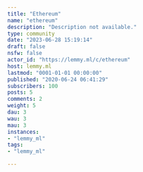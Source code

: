 ```yaml
---
title: "Ethereum" 
name: "ethereum"
description: "Description not available."
type: community
date: "2023-06-28 15:19:14"
draft: false
nsfw: false
actor_id: "https://lemmy.ml/c/ethereum"
host: lemmy.ml
lastmod: "0001-01-01 00:00:00"
published: "2020-06-24 06:41:29"
subscribers: 100
posts: 5
comments: 2
weight: 5
dau: 3
wau: 3
mau: 3
instances:
- "lemmy_ml"
tags: 
- "lemmy_ml"

---
```

